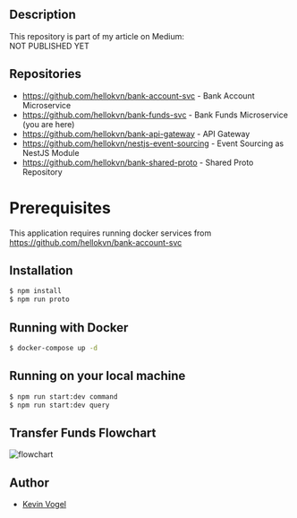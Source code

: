 ## Description

This repository is part of my article on Medium:  
NOT PUBLISHED YET

## Repositories

- https://github.com/hellokvn/bank-account-svc - Bank Account Microservice
- https://github.com/hellokvn/bank-funds-svc - Bank Funds Microservice (you are here)
- https://github.com/hellokvn/bank-api-gateway - API Gateway
- https://github.com/hellokvn/nestjs-event-sourcing - Event Sourcing as NestJS Module
- https://github.com/hellokvn/bank-shared-proto - Shared Proto Repository

# Prerequisites

This application requires running docker services from https://github.com/hellokvn/bank-account-svc

## Installation

```bash
$ npm install
$ npm run proto
```

## Running with Docker

```bash
$ docker-compose up -d
```

## Running on your local machine

```bash
$ npm run start:dev command
$ npm run start:dev query
```

## Transfer Funds Flowchart

![flowchart](https://raw.githubusercontent.com/hellokvn/bank-account-svc/master/.github/static/flowchart-transfer-funds.jpg)

## Author

- [Kevin Vogel](https://medium.com/@hellokevinvogel)
